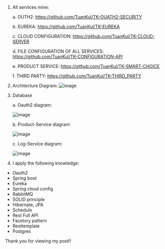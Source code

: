 1. All services mine:

   a. OUTH2: https://github.com/TuanKul/TK-OUATH2-SECURITY
   
   b. EUREKA: https://github.com/TuanKul/TK-EUREKA
   
   c. CLOUD CONFIGURATION: https://github.com/TuanKul/TK-CLOUD-SERVER
   
   d. FILE CONFIGURATION OF ALL SERVICES: https://github.com/TuanKul/TK-CONFIGURATION-API
   
   e. PRODUCT SERVICE: https://github.com/TuanKul/TK-SMART-CHOICE
   
   f. THIRD PARTY: https://github.com/TuanKul/TK-THIRD_PARTY

2. Architecture Diagram:
  ![image](https://user-images.githubusercontent.com/82629813/116042396-8ca81e80-a698-11eb-8f3b-2539e6ae5ea5.png)
   
3. Database

   a. Oauth2 diagram:
   
   ![image](https://user-images.githubusercontent.com/82629813/116042456-a0538500-a698-11eb-935e-0e92870ab6ad.png)
   
   b. Product-Service diagram: 
   
   ![image](https://user-images.githubusercontent.com/82629813/116042503-aea1a100-a698-11eb-82b8-84849e24cc89.png)
   
   c. Log-Service diagram: 
   
   ![image](https://user-images.githubusercontent.com/82629813/116042540-ba8d6300-a698-11eb-9cb4-a733527a0524.png)

4. I apply the following knowledge:
  * Oauth2
  * Spring boot
  * Eureka
  * Spring cloud config
  * RabbitMQ
  * SOLID principle
  * Hibernate, JPA
  * Schedule
  * Rest Full API
  * Facetory pattern
  * Resttemplate
  * Postgres


Thank you for viewing my post!!
